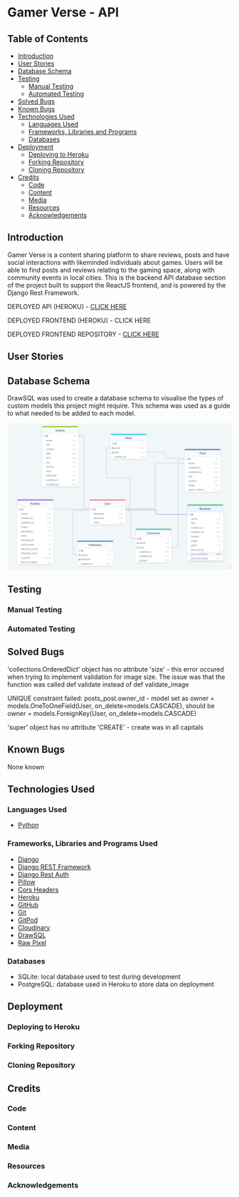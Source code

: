 # Gamer Verse - API

## Table of Contents
- [Introduction](#introduction)
- [User Stories](#user-stories)
- [Database Schema](#database-schema)
- [Testing](#testing)
    - [Manual Testing](#manual-testing)
    - [Automated Testing](#automated-testing)
- [Solved Bugs](#solved-bugs)
- [Known Bugs](#known-bugs)
- [Technologies Used](#technologies-used)
    - [Languages Used](#languages-used)
    - [Frameworks, Libraries and Programs](#frameworks-libraries-and-programs)
    - [Databases](#databases)
- [Deployment](#deployment)
    - [Deploying to Heroku](#deploying-to-heroku)
    - [Forking Repository](#forking-repository)
    - [Cloning Repository](#cloning-repository)
- [Credits](#credits)
    - [Code](#code)
    - [Content](#content)
    - [Media](#media)
    - [Resources](#resources)
    - [Acknowledgements](#acknowledgements)

## Introduction
Gamer Verse is a content sharing platform to share reviews, posts and have social interactions with likeminded individuals about games. Users will be able to find posts and reviews relating to the gaming space, along with community events in local cities. This is the backend API database section of the project built to support the ReactJS frontend, and is powered by the Django Rest Framework. 

DEPLOYED API (HEROKU) - [CLICK HERE](https://gamer-verse-drf-api.herokuapp.com/)

DEPLOYED FRONTEND (HEROKU) - CLICK HERE

DEPLOYED FRONTEND REPOSITORY - [CLICK HERE](https://github.com/Jbachtiger/ci-pp5-gamer-verse-drf-api#user-stories)

## User Stories

## Database Schema
DrawSQL was used to create a database schema to visualise the types of custom models this project might require. This schema was used as a guide to what needed to be added to each model.

![Database Schema](docs/database_schema/database_schema_gamer_verse.png)

## Testing

### Manual Testing

### Automated Testing

## Solved Bugs

'collections.OrderedDict' object has no attribute 'size' - this error occured when trying to implement validation for image size. The issue was that the function was called def validate instead of def validate_image

UNIQUE constraint failed: posts_post.owner_id - model set as owner = models.OneToOneField(User, on_delete=models.CASCADE), should be owner = models.ForeignKey(User, on_delete=models.CASCADE)

'super' object has no attribute 'CREATE' - create was in all capitals


## Known Bugs
None known

## Technologies Used

### Languages Used
- [Python](https://www.python.org/) 

### Frameworks, Libraries and Programs Used
- [Django](https://www.djangoproject.com/)
- [Django REST Framework](https://www.django-rest-framework.org/)
- [Django Rest Auth](https://django-rest-auth.readthedocs.io/en/latest/)
- [Pillow](https://pillow.readthedocs.io/en/stable/)
- [Cors Headers](https://developer.mozilla.org/en-US/docs/Web/HTTP/CORS)
- [Heroku](https://dashboard.heroku.com/apps)
- [GitHub](https://github.com/)
- [Git](https://git-scm.com/)
- [GitPod](https://gitpod.io/projects)
- [Cloudinary](https://cloudinary.com/)
- [DrawSQL](https://drawsql.app/diagrams)
- [Raw Pixel](https://www.rawpixel.com/)

### Databases 
- SQLite: local database used to test during development
- PostgreSQL: database used in Heroku to store data on deployment

## Deployment

### Deploying to Heroku

### Forking Repository

### Cloning Repository

## Credits 

### Code

### Content

### Media

### Resources

### Acknowledgements





